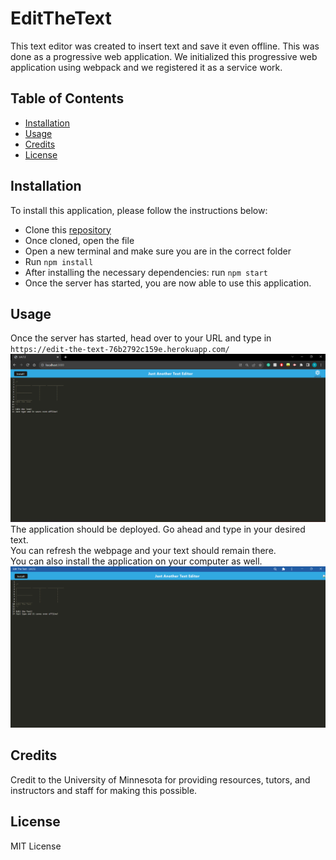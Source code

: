 # EditTheText

This text editor was created to insert text and save it even offline. This was done as a progressive web application. We initialized this progressive web application using webpack and we registered it as a service work.

## Table of Contents
- [Installation](#installation)
- [Usage](#usage)
- [Credits](#credits)
- [License](#license)

## Installation
To install this application, please follow the instructions below:
- Clone this [repository](https://github.com/XDSirius/EditTheText)
- Once cloned, open the file
- Open a new terminal and make sure you are in the correct folder
- Run `npm install`
- After installing the necessary dependencies: run `npm start`
- Once the server has started, you are now able to use this application.

## Usage

Once the server has started, head over to your URL and type in `https://edit-the-text-76b2792c159e.herokuapp.com/`\
![Online](./imgs/online.png)
The application should be deployed. Go ahead and type in your desired text.\
You can refresh the webpage and your text should remain there. \
You can also install the application on your computer as well.
![Desktop](./imgs/desktop.png)

## Credits
Credit to the University of Minnesota for providing resources, tutors, and instructors and staff for making this possible. 

## License

MIT License
